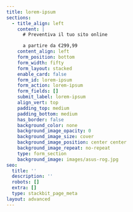 ```yaml
---
title: lorem-ipsum
sections:
  - title_align: left
    content: |
      # Preventiva il tuo sito online 

      a partire da €299,99
    content_align: left
    form_position: bottom
    form_width: fifty
    form_layout: stacked
    enable_card: false
    form_id: lorem-ipsum
    form_action: lorem-ipsum
    form_fields: []
    submit_label: lorem-ipsum
    align_vert: top
    padding_top: medium
    padding_bottom: medium
    has_border: false
    background_color: none
    background_image_opacity: 0
    background_image_size: cover
    background_image_position: center center
    background_image_repeat: no-repeat
    type: form_section
    background_image: images/asus-rog.jpg
seo:
  title: ''
  description: ''
  robots: []
  extra: []
  type: stackbit_page_meta
layout: advanced
---
```

